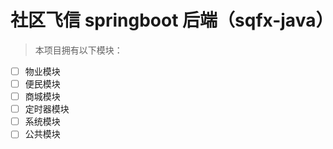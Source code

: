 # 社区飞信 springboot 后端（sqfx-java）

>本项目拥有以下模块：

- [ ] 物业模块
- [ ] 便民模块
- [ ] 商城模块
- [ ] 定时器模块
- [ ] 系统模块
- [ ] 公共模块
